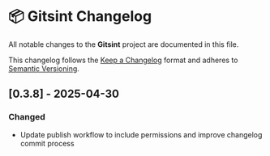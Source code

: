 # 📦 Gitsint Changelog

All notable changes to the **Gitsint** project are documented in this file.

This changelog follows the [Keep a Changelog](https://keepachangelog.com/en/1.0.0/)
format and adheres to [Semantic Versioning](https://semver.org/spec/v2.0.0.html).
## [0.3.8] - 2025-04-30

### Changed
- Update publish workflow to include permissions and improve changelog commit process


<!-- generated by git-cliff for Gitsint -->
